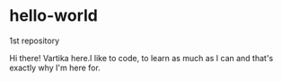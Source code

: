 # hello-world
1st repository

Hi there!
Vartika here.I like to code, to learn as much as I can and that's exactly why I'm here for.
